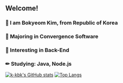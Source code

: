 ## Welcome!
### 📌 I am Bokyeom Kim, from Republic of Korea 
### 📌 Majoring in Convergence Software 
### 📌 Interesting in Back-End
### ✏ Studying: Java, Node.js

[![k-kbk's GitHub stats](https://github-readme-stats.vercel.app/api?username=k-kbk&theme=algolia&hide=prs,issuses,contribs)](https://github.com/anuraghazra/github-readme-stats) [![Top Langs](https://github-readme-stats.vercel.app/api/top-langs/?username=k-kbk&layout=compact&theme=algolia)](https://github.com/anuraghazra/github-readme-stats)
